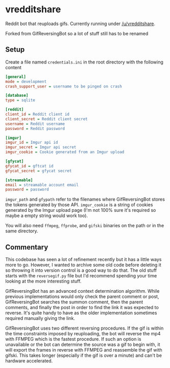 # vredditshare

Reddit bot that reuploads gifs. Currently running under [/u/vredditshare](https://reddit.com/user/vredditshare).

Forked from GifReversingBot so a lot of stuff still has to be renamed

## Setup

Create a file named `credentials.ini` in the root directory with the following content

```ini
[general]
mode = development
crash_support_user = username to be pinged on crash

[database]
type = sqlite

[reddit]
client_id = Reddit client id
client_secret = Reddit client secret
username = Reddit username
password = Reddit password

[imgur]
imgur_id = Imgur api id
imgur_secret = Imgur api secret
imgur_cookie = Cookie generated from an Imgur upload

[gfycat]
gfycat_id = gftcat id
gfycat_secret = gfycat secret

[streamable]
email = streamable account email
password = password

```
`imgur_path` and `gfypath` refer to the filenames where GifReversingBot stores the tokens generated by those API. 
 `imgur_cookie` is a string of cookies generated by the Imgur upload page (I'm not 100% sure it's required so maybe a 
 empty string would work too).
 
You will also need `ffmpeg`, `ffprobe`, and `gifski` binaries on the path or in the same directory. 

## Commentary

This codebase has seen a lot of refinement recently but it has a little ways more to go. However, I wanted to archive some 
old code before deleting it so throwing it into version control is a good way to do that. The old stuff starts with the 
`reversegif.py` file but I'd recommend spending your time looking at the more interesting stuff.

GifReversingBot has an advanced context determination algorithm. While previous implementations would only check 
the parent comment or post, GifReversingBot searches the summon comment, then the parent comments, and finally the post 
in order to find the link it was expected to reverse. It's quite handy to have as the older implementation sometimes 
required manually giving the link. 

GifReversingBot uses two different reversing procedures. If the gif is within the time constraints imposed by reuploading, 
the bot will reverse the mp4 with FFMPEG which is the fastest procedure. If such an option is unavailable or the bot can 
determine the source was a gif to begin with, it will export the frames in reverse with FFMPEG and reassemble the gif 
with gifski. This takes longer (especially if the gif is over a minute) and can't be hardware accelerated.

